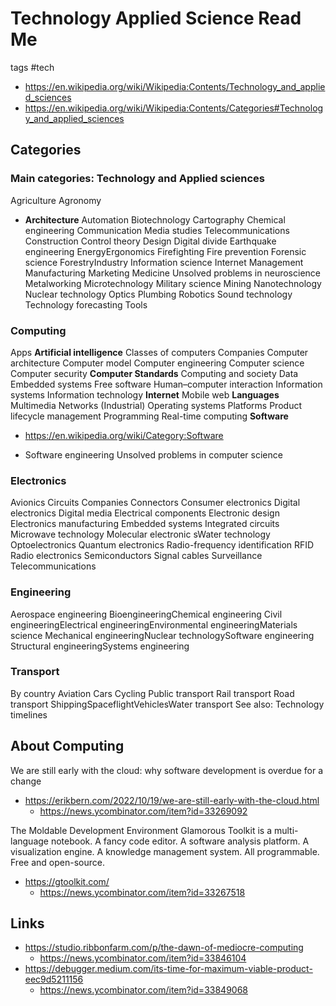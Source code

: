 # Technology Applied Science Read Me

tags #tech

* https://en.wikipedia.org/wiki/Wikipedia:Contents/Technology_and_applied_sciences
* https://en.wikipedia.org/wiki/Wikipedia:Contents/Categories#Technology_and_applied_sciences

## Categories

### Main categories: Technology and Applied sciences

Agriculture
Agronomy
* **Architecture**
Automation
Biotechnology
Cartography
Chemical engineering
Communication
Media studies
Telecommunications
Construction
Control theory
Design
Digital divide
Earthquake engineering
EnergyErgonomics
Firefighting
Fire prevention
Forensic science
ForestryIndustry
Information science
Internet
Management
Manufacturing
Marketing
Medicine
Unsolved problems in neuroscience
Metalworking
Microtechnology
Military science
Mining
Nanotechnology
Nuclear technology
Optics
Plumbing
Robotics
Sound technology
Technology forecasting
Tools

### Computing

Apps
**Artificial intelligence**
Classes of computers
Companies
Computer architecture
Computer model
Computer engineering
Computer science
Computer security
**Computer Standards**
Computing and society
Data
Embedded systems
Free software
Human–computer interaction
Information systems
Information technology
**Internet**
Mobile web
**Languages**
Multimedia
Networks (Industrial)
Operating systems
Platforms
Product lifecycle management
Programming
Real-time computing
**Software**
* https://en.wikipedia.org/wiki/Category:Software

* Software engineering
Unsolved problems in computer science


### Electronics
Avionics
Circuits
Companies
Connectors
Consumer electronics
Digital electronics
Digital media
Electrical components
Electronic design
Electronics manufacturing
Embedded systems
Integrated circuits
Microwave technology
Molecular electronic
sWater technology
Optoelectronics
Quantum electronics
Radio-frequency identification RFID
Radio electronics
Semiconductors
Signal cables
Surveillance
Telecommunications

### Engineering
Aerospace engineering
BioengineeringChemical engineering
Civil engineeringElectrical engineeringEnvironmental engineeringMaterials science
Mechanical engineeringNuclear technologySoftware engineering
Structural engineeringSystems engineering

### Transport
By country
Aviation
Cars
Cycling
Public transport
Rail transport
Road transport
ShippingSpaceflightVehiclesWater transport
See also: Technology timelines


## About Computing

We are still early with the cloud: why software development is overdue for a change
* https://erikbern.com/2022/10/19/we-are-still-early-with-the-cloud.html
  * https://news.ycombinator.com/item?id=33269092

The Moldable Development Environment
Glamorous Toolkit is a multi-language notebook. A fancy code editor. A software analysis platform. A visualization engine. A knowledge management system. All programmable. Free and open-source.
* https://gtoolkit.com/
  * https://news.ycombinator.com/item?id=33267518

## Links

* https://studio.ribbonfarm.com/p/the-dawn-of-mediocre-computing
  * https://news.ycombinator.com/item?id=33846104
* https://debugger.medium.com/its-time-for-maximum-viable-product-eec9d5211156
  * https://news.ycombinator.com/item?id=33849068
